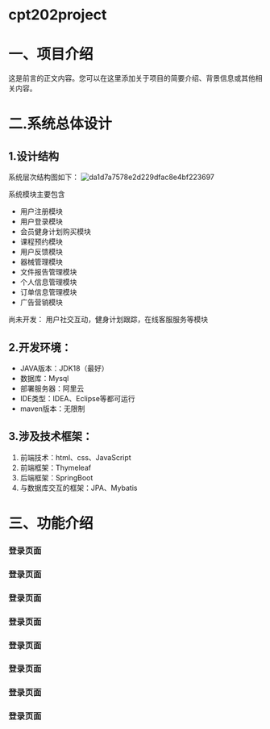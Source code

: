 # cpt202project
# 一、项目介绍


这是前言的正文内容。您可以在这里添加关于项目的简要介绍、背景信息或其他相关内容。



# 二.系统总体设计


## 1.设计结构
系统层次结构图如下：
![da1d7a7578e2d229dfac8e4bf223697](https://github.com/Tryingyuan/cpt202project/assets/129402785/11ac380d-9490-4307-b243-a01090fc8b11)

系统模块主要包含
- 用户注册模块
- 用户登录模块
- 会员健身计划购买模块
- 课程预约模块
- 用户反馈模块
- 器械管理模块
- 文件报告管理模块
- 个人信息管理模块
- 订单信息管理模块
- 广告营销模块

尚未开发：
用户社交互动，健身计划跟踪，在线客服服务等模块



## 2.开发环境：
- JAVA版本：JDK18（最好）
- 数据库：Mysql
- 部署服务器：阿里云
- IDE类型：IDEA、Eclipse等都可运行
- maven版本：无限制



## 3.涉及技术框架：
1. 前端技术：html、css、JavaScript
2. 前端框架：Thymeleaf
3. 后端框架：SpringBoot
4. 与数据库交互的框架：JPA、Mybatis


# 三、功能介绍
### 登录页面

### 登录页面

### 登录页面

### 登录页面

### 登录页面

### 登录页面

### 登录页面

### 登录页面
